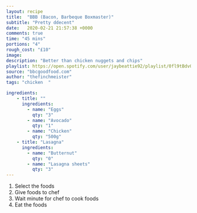 ```yaml
---
layout: recipe
title:  "BBB (Bacon, Barbeque Boxmaster)"
subtitle: "Pretty ddecent"
date:   2020-02-21 21:57:38 +0000
comments: true
time: "45 mins"
portions: "4"
rough_cost: "£10"
image: 
description: "Better than chicken nuggets and chips"
playlist: https://open.spotify.com/user/jaybeattie92/playlist/0fl9tBdvQbObUre4IG8cXy
source: "bbcgoodfood.com"
author: "thefinchmeister"
tags: "chicken  "

ingredients:
    - title: ""
      ingredients:
        - name: "Eggs"
          qty: "3"
        - name: "Avocado"
          qty: "1"
        - name: "Chicken"
          qty: "500g"
    - title: "Lasagna"
      ingredients:
        - name: "Butternut"
          qty: "0"
        - name: "Lasagna sheets"
          qty: "3"
---
```

1. Select the foods
2. Give foods to chef
3. Wait minute for chef to cook foods
4. Eat the foods
